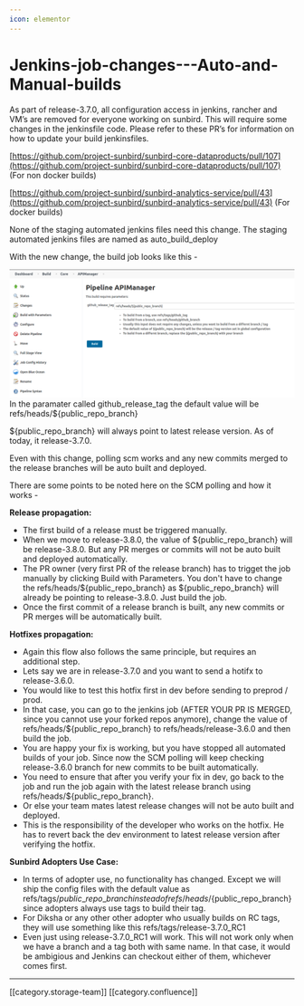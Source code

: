 ```yaml
---
icon: elementor
---
```


# Jenkins-job-changes---Auto-and-Manual-builds

As part of release-3.7.0, all configuration access in jenkins, rancher and VM’s are removed for everyone working on sunbird. This will require some changes in the jenkinsfile code. Please refer to these PR’s for information on how to update your build jenkinsfiles.

[https://github.com/project-sunbird/sunbird-core-dataproducts/pull/107](https://github.com/project-sunbird/sunbird-core-dataproducts/pull/107) (For non docker builds)

[https://github.com/project-sunbird/sunbird-analytics-service/pull/43](https://github.com/project-sunbird/sunbird-analytics-service/pull/43) (For docker builds)

None of the staging automated jenkins files need this change. The staging automated jenkins files are named as auto\_build\_deploy

With the new change, the build job looks like this -

![](<../../../../../../.gitbook/assets/Screenshot from 2021-02-11 17-43-16.png>)In the paramater called github\_release\_tag the default value will be refs/heads/${public\_repo\_branch}

${public\_repo\_branch} will always point to latest release version. As of today, it release-3.7.0.

Even with this change, polling scm works and any new commits merged to the release branches will be auto built and deployed.

There are some points to be noted here on the SCM polling and how it works -

**Release propagation:**

* The first build of a release must be triggered manually.
* When we move to release-3.8.0, the value of ${public\_repo\_branch} will be release-3.8.0. But any PR merges or commits will not be auto built and deployed automatically.
* The PR owner (very first PR of the release branch) has to trigget the job manually by clicking Build with Parameters. You don't have to change the refs/heads/${public\_repo\_branch} as ${public\_repo\_branch} will already be pointing to release-3.8.0. Just build the job.
* Once the first commit of a release branch is built, any new commits or PR merges will be automatically built.

**Hotfixes propagation:**

* Again this flow also follows the same principle, but requires an additional step.
* Lets say we are in release-3.7.0 and you want to send a hotifx to release-3.6.0.
* You would like to test this hotfix first in dev before sending to preprod / prod.
* In that case, you can go to the jenkins job (AFTER YOUR PR IS MERGED, since you cannot use your forked repos anymore), change the value of refs/heads/${public\_repo\_branch} to refs/heads/release-3.6.0 and then build the job.
* You are happy your fix is working, but you have stopped all automated builds of your job. Since now the SCM polling will keep checking release-3.6.0 branch for new commits to be built automatically.
* You need to ensure that after you verify your fix in dev, go back to the job and run the job again with the latest release branch using refs/heads/${public\_repo\_branch}.
* Or else your team mates latest release changes will not be auto built and deployed.
* This is the responsibility of the developer who works on the hotfix. He has to revert back the dev environment to latest release version after verifying the hotfix.

**Sunbird Adopters Use Case:**

* In terms of adopter use, no functionality has changed. Except we will ship the config files with the default value as refs/tags/${public\_repo\_branch} instead of refs/heads/${public\_repo\_branch} since adopters always use tags to build their tag.
* For Diksha or any other other adopter who usually builds on RC tags, they will use something like this refs/tags/release-3.7.0\_RC1
* Even just using release-3.7.0\_RC1 will work. This will not work only when we have a branch and a tag both with same name. In that case, it would be ambigious and Jenkins can checkout either of them, whichever comes first.

***

\[\[category.storage-team]] \[\[category.confluence]]
